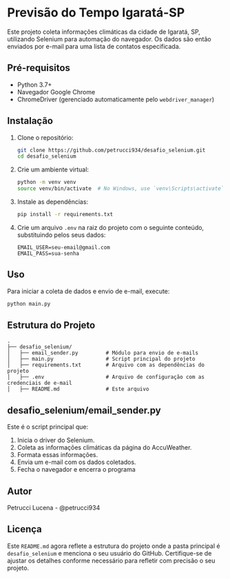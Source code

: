 # Previsão do Tempo Igaratá-SP

Este projeto coleta informações climáticas da cidade de Igaratá, SP, utilizando Selenium para automação do navegador. Os dados são então enviados por e-mail para uma lista de contatos especificada.

## Pré-requisitos

- Python 3.7+
- Navegador Google Chrome
- ChromeDriver (gerenciado automaticamente pelo `webdriver_manager`)

## Instalação

1. Clone o repositório:

   ```sh
   git clone https://github.com/petrucci934/desafio_selenium.git
   cd desafio_selenium
   ```

2. Crie um ambiente virtual:

   ```sh
   python -m venv venv
   source venv/bin/activate  # No Windows, use `venv\Scripts\activate`
   ```

3. Instale as dependências:

   ```sh
   pip install -r requirements.txt
   ```

4. Crie um arquivo `.env` na raiz do projeto com o seguinte conteúdo, substituindo pelos seus dados:

   ```env
   EMAIL_USER=seu-email@gmail.com
   EMAIL_PASS=sua-senha
   ```

## Uso

Para iniciar a coleta de dados e envio de e-mail, execute:

```sh
python main.py
```

## Estrutura do Projeto

```
.
├── desafio_selenium/
│   ├── email_sender.py         # Módulo para envio de e-mails
│   ├── main.py                 # Script principal do projeto
│   ├── requirements.txt        # Arquivo com as dependências do projeto
│   ├── .env                    # Arquivo de configuração com as credenciais de e-mail
│   ├── README.md               # Este arquivo

```

## desafio_selenium/email_sender.py

Este é o script principal que:
1. Inicia o driver do Selenium.
2. Coleta as informações climáticas da página do AccuWeather.
3. Formata essas informações.
4. Envia um e-mail com os dados coletados.
5. Fecha o navegador e encerra o programa

## Autor
Petrucci Lucena - @petrucci934

## Licença


Este `README.md` agora reflete a estrutura do projeto onde a pasta principal é `desafio_selenium` e menciona o seu usuário do GitHub. Certifique-se de ajustar os detalhes conforme necessário para refletir com precisão o seu projeto.
